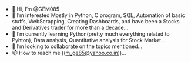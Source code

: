 - 👋 Hi, I’m @GEM085
- 👀 I’m interested Mostly in Python, C program, SQL, Automation of basic stuffs, WebScrapping, Creating Dashboards, and have been a Stocks and Derivatives trader for more than a decade...
- 🌱 I’m currently learning Python(pretty much everything related to Pyhton), Data analysis, Quantitative analysis for Stock Market...
- 💞️ I’m looking to collaborate on the topics mentioned...
- 📫 How to reach me ((m_ge85@yahoo.co.in))...

<!---
GEM085/GEM085 is a ✨ special ✨ repository because its `README.md` (this file) appears on your GitHub profile.
You can click the Preview link to take a look at your changes.
--->
